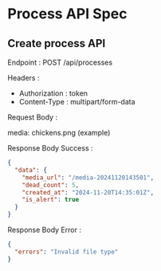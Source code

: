 # Process API Spec

## Create process API

Endpoint : POST /api/processes

Headers :

- Authorization : token
- Content-Type : multipart/form-data

Request Body :

media: chickens.png (example)

Response Body Success :

```json
{
  "data": {
    "media_url": "/media-20241120143501",
    "dead_count": 5,
    "created_at": "2024-11-20T14:35:01Z",
    "is_alert": true
  }
}
```

Response Body Error :

```json
{
  "errors": "Invalid file type"
}
```
